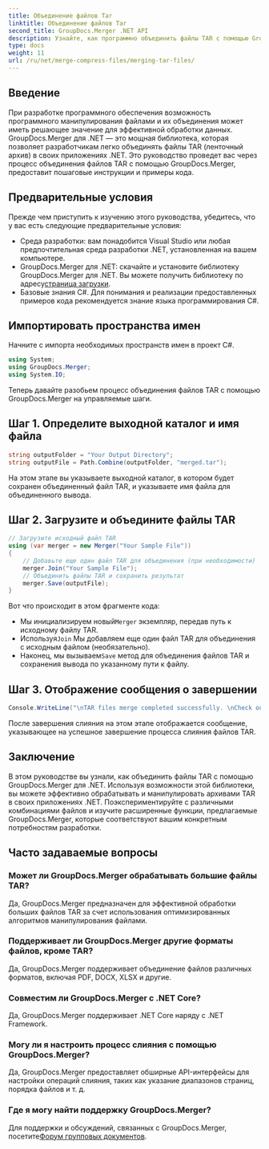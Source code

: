 ```yaml
---
title: Объединение файлов Tar
linktitle: Объединение файлов Tar
second_title: GroupDocs.Merger .NET API
description: Узнайте, как программно объединить файлы TAR с помощью GroupDocs.Merger для .NET. Следуйте нашему пошаговому руководству, чтобы эффективно работать с архивами TAR.
type: docs
weight: 11
url: /ru/net/merge-compress-files/merging-tar-files/
---
```

## Введение
При разработке программного обеспечения возможность программного манипулирования файлами и их объединения может иметь решающее значение для эффективной обработки данных. GroupDocs.Merger для .NET — это мощная библиотека, которая позволяет разработчикам легко объединять файлы TAR (ленточный архив) в своих приложениях .NET. Это руководство проведет вас через процесс объединения файлов TAR с помощью GroupDocs.Merger, предоставит пошаговые инструкции и примеры кода.
## Предварительные условия
Прежде чем приступить к изучению этого руководства, убедитесь, что у вас есть следующие предварительные условия:
- Среда разработки: вам понадобится Visual Studio или любая предпочтительная среда разработки .NET, установленная на вашем компьютере.
-  GroupDocs.Merger для .NET: скачайте и установите библиотеку GroupDocs.Merger для .NET. Вы можете получить библиотеку по адресу[страница загрузки](https://releases.groupdocs.com/merger/net/).
- Базовые знания C#. Для понимания и реализации предоставленных примеров кода рекомендуется знание языка программирования C#.

## Импортировать пространства имен
Начните с импорта необходимых пространств имен в проект C#.

```csharp
using System; 
using GroupDocs.Merger;
using System.IO;
```

Теперь давайте разобьем процесс объединения файлов TAR с помощью GroupDocs.Merger на управляемые шаги.
## Шаг 1. Определите выходной каталог и имя файла
```csharp
string outputFolder = "Your Output Directory";
string outputFile = Path.Combine(outputFolder, "merged.tar");
```
На этом этапе вы указываете выходной каталог, в котором будет сохранен объединенный файл TAR, и указываете имя файла для объединенного вывода.
## Шаг 2. Загрузите и объедините файлы TAR
```csharp
// Загрузите исходный файл TAR
using (var merger = new Merger("Your Sample File"))
{
    // Добавьте еще один файл TAR для объединения (при необходимости)
    merger.Join("Your Sample File");
    // Объединить файлы TAR и сохранить результат
    merger.Save(outputFile);
}
```
Вот что происходит в этом фрагменте кода:
-  Мы инициализируем новый`Merger` экземпляр, передав путь к исходному файлу TAR.
-  Используя`Join` Мы добавляем еще один файл TAR для объединения с исходным файлом (необязательно).
-  Наконец, мы вызываем`Save` метод для объединения файлов TAR и сохранения вывода по указанному пути к файлу.
## Шаг 3. Отображение сообщения о завершении
```csharp
Console.WriteLine("\nTAR files merge completed successfully. \nCheck output in {0}", outputFolder);
```
После завершения слияния на этом этапе отображается сообщение, указывающее на успешное завершение процесса слияния файлов TAR.

## Заключение
В этом руководстве вы узнали, как объединить файлы TAR с помощью GroupDocs.Merger для .NET. Используя возможности этой библиотеки, вы можете эффективно обрабатывать и манипулировать архивами TAR в своих приложениях .NET. Поэкспериментируйте с различными комбинациями файлов и изучите расширенные функции, предлагаемые GroupDocs.Merger, которые соответствуют вашим конкретным потребностям разработки.

## Часто задаваемые вопросы
### Может ли GroupDocs.Merger обрабатывать большие файлы TAR?
Да, GroupDocs.Merger предназначен для эффективной обработки больших файлов TAR за счет использования оптимизированных алгоритмов манипулирования файлами.
### Поддерживает ли GroupDocs.Merger другие форматы файлов, кроме TAR?
Да, GroupDocs.Merger поддерживает объединение файлов различных форматов, включая PDF, DOCX, XLSX и другие.
### Совместим ли GroupDocs.Merger с .NET Core?
Да, GroupDocs.Merger поддерживает .NET Core наряду с .NET Framework.
### Могу ли я настроить процесс слияния с помощью GroupDocs.Merger?
Да, GroupDocs.Merger предоставляет обширные API-интерфейсы для настройки операций слияния, таких как указание диапазонов страниц, порядка файлов и т. д.
### Где я могу найти поддержку GroupDocs.Merger?
 Для поддержки и обсуждений, связанных с GroupDocs.Merger, посетите[Форум групповых документов](https://forum.groupdocs.com/c/merger/32).